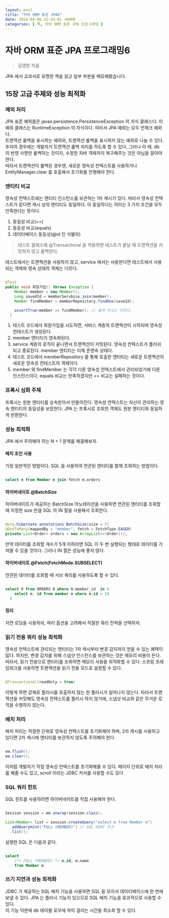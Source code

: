 ```yaml
---
layout: post
title: "자바 ORM 표준 JPA6"
date: 2024-04-06 12:43:01 +0900
categories: [ 책, 자바 ORM 표준 JPA 프로그래밍 ]
---
```


# 자바 ORM 표준 JPA 프로그래밍6

> 김영한 지음

JPA 에서 교과서로 유명한 책을 읽고 일부 부분을 메모해봤습니다.

## 15장 고급 주제와 성능 최적화

### 예외 처리

JPA 표준 예외들은 javax.persistence.PersistenceException 의 자식 클래스다. 이 예외 클래스는 RuntimeException 의 자식이다. 따라서
JPA 예외는 모두 언체크 예외다.
<br>
트랜잭션 롤백을 표시하는 예외와, 트랜잭션 롤백을 표시하지 않는 예외로 나눌 수 있다. 후자의 경우에는 개발자가 트랜잭션 롤백 처리를 하도록 할 수 있다. 그러나 이 때, db 의
반영 사항만 롤백하는 것이지, 수정한 자바 객체까지 복구해주는 것은 아님을 알아야 한다.
<br>
따라서 트랜잭션이 롤백된 경우엔, 새로운 영속성 컨텍스트를 사용하거나 EntityManager.clear 를 호출해서 초기화를 진행해야 한다.

### 엔티티 비교

영속성 컨텍스트에는 엔티티 인스턴스를 보관하는 1차 캐시가 있다. 따라서 영속성 컨텍스트가 같다면 캐시 상의 엔티티도 동일하다. 이 동일하다는 의미는 3 가지 조건을 모두 만족한다는 뜻이다.
1. 동일성 비교(==)
2. 동등성 비교(equals)
3. 데이터베이스 동등성(@id 인 식별자)

> 테스트 클래스에 @Transactional 을 적용하면 테스트가 끝날 때 트랜잭션을 커밋하지 않고 롤백한다.

테스트에서는 트랜잭션을 사용하지 않고, service 에서는 사용한다면 테스트에서 사용되는 객체와 영속 상태의 객체는 다르다.

```java

@Test
public void 회원가입() throws Exception {
    Member member = new Member();
    Long savedId = memberServbice.join(member);
    Member findMember = memberRepository.findOne(saveId);

    assertTrue(member == findMember); // 둘의 주소는 다르다.
  }

```

1. 테스트 코드에서 회원가입을 시도하면, 서비스 계층의 트랜잭션이 시작되며 영속성 컨테스트가 생성된다.
2. member 엔티티가 영속화된다.
3. service 계층의 로직이 끝나면서 트랜잭션이 커밋된다. 영속성 컨텍스트가 플러쉬되고 종료된다. member 엔티티는 이제 준영속 상태다.
4. 테스트 코드에서 memberRepository 를 통해 호출한 엔티티는 새로운 트랜잭션의 새로운 영속성 컨테스트의 객체이다.
5. member 와 findMember 는 각각 다른 영속성 컨텍스트에서 관리되었기에 다른 인스턴스이다. equals 비교는 만족하겠지만 == 비교는 실패하는 것이다.

### 프록시 심화 주제

프록시는 원본 엔티티를 상속받아서 만들어진다. 영속성 컨텍스트는 자신이 관리하는 영속 엔티티의 동일성을 보장한다. JPA 는 프록시로 조회한 객체도 원본 엔티티와 동일하게 반환한다.

### 성능 최적화

JPA 에서 주의해야 하는 N + 1 문제를 해결해보자.

#### 페치 조인 사용

가장 일반적인 방법이다. SQL 을 사용하여 연관된 엔티티를 함께 조회하는 방법이다.

```sql

select m from Member m join fetch m.orders

```

#### 하이버네이트 @BatchSize

하이버네이트가 제공하는 BatchSize 어노테이션을 사용하면 연관된 엔티티를 조회할 때 지정한 size 만큼 SQL 의 IN 절을 사용해서 조회한다.

```java

@org.hibernate.annotations.BatchSize(size = 5)
@OneToMany(mappedBy = "member", fetch = FetchType.EAGER)
private List<Order> orders = new ArrayList<>(Order)();

```

만약 데이터를 조회할 개수가 5개 이하라면 SQL 이 두 번 실행되는 형태로 데이터를 가져올 수 있을 것이다. 그러나 IN 절은 성능에 좋지 않다.

#### 하이버네이트 @Fetch(FetchMode.SUBSELECT)

연관된 데이터를 조회할 때 서브 쿼리를 사용하도록 할 수 있다.

```sql

select O from ORDERS O where O.member_id  in (
    select m. id from member m where m.id > 10
  )

```

#### 정리

지연 로딩을 시용하되, 여러 옵션을 고려해서 적절한 쿼리 전략을 선택하자.

### 읽기 전용 쿼리 성능 최적화

영속성 컨텍스트에 관리되는 엔티티는 1차 캐시부터 변경 감지까지 얻을 수 있는 혜택이 많다. 하지만, 변경 감지를 위해 스냅샷 인스턴스를 보관하는 것은 메모리 비용이 든다.
<br>
따라서, 읽기 전용으로 엔티티를 조회하면 메모리 사용을 최적화할 수 있다. 스프링 프레임워크를 사용하면 트랜잭션을 읽기 전용 모드로 설정할 수 있다.

```java

@Transactional(readOnly = true)

```

이렇게 하면 강제로 플러시를 호출하지 않는 한 플러시가 일어나지 않는다. 따라서 트랜잭션을 커밋해도 영속성 컨택스트를 플러시 하지 않기에, 스냅샷 비교와 같은 무거운 로직을 수행하지 않는다.

### 배치 처리

배치 처리는 적절한 단위로 영속성 컨텍스트를 초기화해야 하며, 2차 캐시를 사용하고 있다면 2차 캐시에 엔티티를 보관하지 않도록 주의해야 한다.
<br>
```java

em.flush();
em.clear();

```

이처럼 개발자가 직접 영속성 컨텍스트를 초기화해줄 수 있다. 페이지 단위로 배치 처리를 해줄 수도 있고, scroll 이라는 JDBC 커서를 사용할 수도 있다

### SQL 쿼리 힌트

SQL 힌트를 사용하려면 하이버네이트를 직접 사용해야 한다.

```java

Session session = em.unwrap(session.class);

List<Member> list = session.createQuery("select m from Member m")
  .addQueryHint("FULL (MEMBER)") // SQL HINT 추가
  .list();

```

실행한 SQL 은 다음과 같다.

```sql

select
    /*+ FULL (MEMBER) */ m.id, m.name
    from Member m

```

### 쓰기 지연과 성능 최적화

JDBC 가 제공하는 SQL 배치 기능을 사용하면 SQL 을 모아서 데이터베이스에 한 번에 보낼 수 있다. JPA 는 플러시 기능이 있으므로 SQL 배치 기능을 효과적으로 사용할 수 있다.
<br>
이 기능 덕분에 db 테이블 로우에 락이 걸리는 시간을 최소화 할 수 있다.
